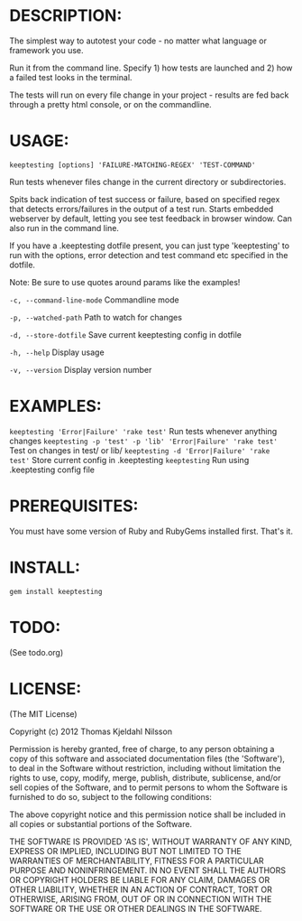 
DESCRIPTION:
===========

The simplest way to autotest your code - no matter what language or
framework you use.

Run it from the command line. Specify 1) how tests are launched and 2)
how a failed test looks in the terminal.

The tests will run on every file change in your project - results are
fed back through a pretty html console, or on the commandline.

USAGE:
======

`keeptesting [options] 'FAILURE-MATCHING-REGEX' 'TEST-COMMAND'`

Run tests whenever files change in the current directory or subdirectories.

Spits back indication of test success or failure, based on specified regex
that detects errors/failures in the output of a test run.
Starts embedded webserver by default, letting you see test feedback in browser
window. Can also run in the command line.

If you have a .keeptesting dotfile present, you can just type 'keeptesting' to
run with the options, error detection and test command etc specified in
the dotfile.

Note: Be sure to use quotes around params like the examples!

`-c, --command-line-mode`       Commandline mode

`-p, --watched-path`            Path to watch for changes

`-d, --store-dotfile`           Save current keeptesting config in dotfile

`-h, --help`                    Display usage

`-v, --version`                 Display version number


EXAMPLES:
======

`keeptesting 'Error|Failure' 'rake test'`                    Run tests whenever anything changes
`keeptesting -p 'test' -p 'lib' 'Error|Failure' 'rake test'` Test on changes in test/ or lib/
`keeptesting -d 'Error|Failure' 'rake test'`                 Store current config in .keeptesting
`keeptesting`                                                Run using .keeptesting config file


PREREQUISITES:
==============

You must have some version of Ruby and RubyGems installed first. That's it.


INSTALL:
========

`gem install keeptesting`


TODO:
=====

(See todo.org)


LICENSE:
========

(The MIT License)

Copyright (c) 2012 Thomas Kjeldahl Nilsson

Permission is hereby granted, free of charge, to any person obtaining
a copy of this software and associated documentation files (the
'Software'), to deal in the Software without restriction, including
without limitation the rights to use, copy, modify, merge, publish,
distribute, sublicense, and/or sell copies of the Software, and to
permit persons to whom the Software is furnished to do so, subject to
the following conditions:

The above copyright notice and this permission notice shall be
included in all copies or substantial portions of the Software.

THE SOFTWARE IS PROVIDED 'AS IS', WITHOUT WARRANTY OF ANY KIND,
EXPRESS OR IMPLIED, INCLUDING BUT NOT LIMITED TO THE WARRANTIES OF
MERCHANTABILITY, FITNESS FOR A PARTICULAR PURPOSE AND NONINFRINGEMENT.
IN NO EVENT SHALL THE AUTHORS OR COPYRIGHT HOLDERS BE LIABLE FOR ANY
CLAIM, DAMAGES OR OTHER LIABILITY, WHETHER IN AN ACTION OF CONTRACT,
TORT OR OTHERWISE, ARISING FROM, OUT OF OR IN CONNECTION WITH THE
SOFTWARE OR THE USE OR OTHER DEALINGS IN THE SOFTWARE.
